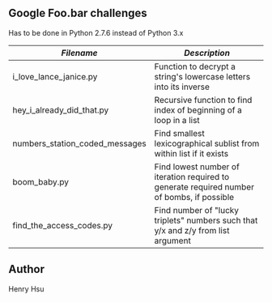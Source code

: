 ## Google Foo.bar challenges

Has to be done in Python 2.7.6 instead of Python 3.x

|             *Filename*             |                *Description*                                                               |
|------------------------------------|--------------------------------------------------------------------------------------------|
| i_love_lance_janice.py             | Function to decrypt a string's lowercase letters into its inverse                          |
| hey_i_already_did_that.py          | Recursive function to find index of beginning of a loop in a list                          | 
| numbers_station_coded_messages     | Find smallest lexicographical sublist from within list if it exists                        |
| boom_baby.py                       | Find lowest number of iteration required to generate required number of bombs, if possible |
| find_the_access_codes.py           | Find number of "lucky triplets" numbers such that y/x and z/y from list argument           |


## Author
Henry Hsu
